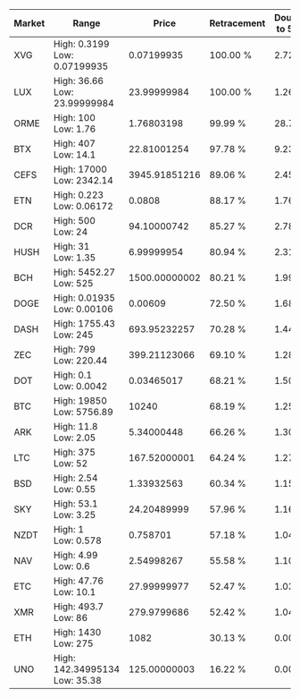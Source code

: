 | Market | Range | Price| Retracement | Doubles to 50% |
| --- | --- | --- | --- | --- |
| XVG | High: 0.3199<br />Low: 0.07199935 | 0.07199935 | 100.00 % | 2.72 |
| LUX | High: 36.66<br />Low: 23.99999984 | 23.99999984 | 100.00 % | 1.26 |
| ORME | High: 100<br />Low: 1.76 | 1.76803198 | 99.99 % | 28.78 |
| BTX | High: 407<br />Low: 14.1 | 22.81001254 | 97.78 % | 9.23 |
| CEFS | High: 17000<br />Low: 2342.14 | 3945.91851216 | 89.06 % | 2.45 |
| ETN | High: 0.223<br />Low: 0.06172 | 0.0808 | 88.17 % | 1.76 |
| DCR | High: 500<br />Low: 24 | 94.10000742 | 85.27 % | 2.78 |
| HUSH | High: 31<br />Low: 1.35 | 6.99999954 | 80.94 % | 2.31 |
| BCH | High: 5452.27<br />Low: 525 | 1500.00000002 | 80.21 % | 1.99 |
| DOGE | High: 0.01935<br />Low: 0.00106 | 0.00609 | 72.50 % | 1.68 |
| DASH | High: 1755.43<br />Low: 245 | 693.95232257 | 70.28 % | 1.44 |
| ZEC | High: 799<br />Low: 220.44 | 399.21123066 | 69.10 % | 1.28 |
| DOT | High: 0.1<br />Low: 0.0042 | 0.03465017 | 68.21 % | 1.50 |
| BTC | High: 19850<br />Low: 5756.89 | 10240 | 68.19 % | 1.25 |
| ARK | High: 11.8<br />Low: 2.05 | 5.34000448 | 66.26 % | 1.30 |
| LTC | High: 375<br />Low: 52 | 167.52000001 | 64.24 % | 1.27 |
| BSD | High: 2.54<br />Low: 0.55 | 1.33932563 | 60.34 % | 1.15 |
| SKY | High: 53.1<br />Low: 3.25 | 24.20489999 | 57.96 % | 1.16 |
| NZDT | High: 1<br />Low: 0.578 | 0.758701 | 57.18 % | 1.04 |
| NAV | High: 4.99<br />Low: 0.6 | 2.54998267 | 55.58 % | 1.10 |
| ETC | High: 47.76<br />Low: 10.1 | 27.99999977 | 52.47 % | 1.03 |
| XMR | High: 493.7<br />Low: 86 | 279.9799686 | 52.42 % | 1.04 |
| ETH | High: 1430<br />Low: 275 | 1082 | 30.13 % | 0.00 |
| UNO | High: 142.34995134<br />Low: 35.38 | 125.00000003 | 16.22 % | 0.00 |
